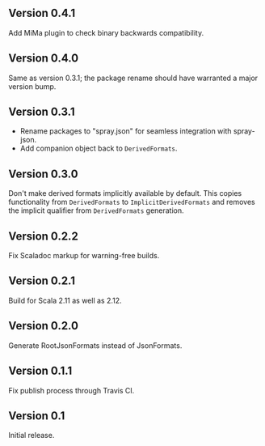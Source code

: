 Version 0.4.1
-------------
Add MiMa plugin to check binary backwards compatibility.

Version 0.4.0
-------------
Same as version 0.3.1; the package rename should have warranted a major version bump.

Version 0.3.1
-------------
- Rename packages to "spray.json" for seamless integration with spray-json.
- Add companion object back to `DerivedFormats`.

Version 0.3.0
-------------
Don't make derived formats implicitly available by default. This
copies functionality from `DerivedFormats` to `ImplicitDerivedFormats`
and removes the implicit qualifier from `DerivedFormats` generation.

Version 0.2.2
-------------
Fix Scaladoc markup for warning-free builds.

Version 0.2.1
-------------
Build for Scala 2.11 as well as 2.12.

Version 0.2.0
-------------
Generate RootJsonFormats instead of JsonFormats.

Version 0.1.1
-------------
Fix publish process through Travis CI.

Version 0.1
-----------
Initial release.
